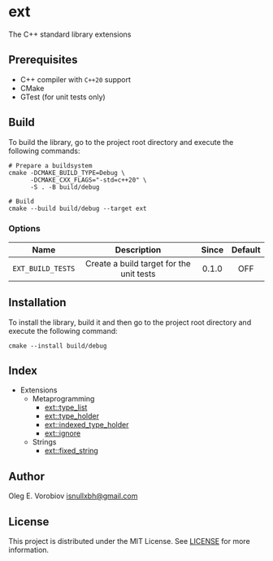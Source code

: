 # ext

The C++ standard library extensions

## Prerequisites

- C++ compiler with `C++20` support
- CMake
- GTest (for unit tests only)

## Build

To build the library, go to the project root directory and execute the following commands:

```shell
# Prepare a buildsystem
cmake -DCMAKE_BUILD_TYPE=Debug \
      -DCMAKE_CXX_FLAGS="-std=c++20" \
      -S . -B build/debug

# Build
cmake --build build/debug --target ext
```

### Options

|       Name        |               Description                | Since | Default |
|:-----------------:|:----------------------------------------:|:-----:|:-------:|
| `EXT_BUILD_TESTS` | Create a build target for the unit tests | 0.1.0 |   OFF   |

## Installation

To install the library, build it and then go to the project root directory and execute
the following command:

```shell
cmake --install build/debug
```

## Index

- Extensions
  - Metaprogramming
    - [ext::type_list](include/ext/type_list.hpp)
    - [ext::type_holder](include/ext/type_holder.hpp)
    - [ext::indexed_type_holder](include/ext/type_holder.hpp)
    - [ext::ignore](include/ext/ignore.hpp)
  - Strings
    - [ext::fixed_string](include/ext/fixed_string.hpp)

## Author

Oleg E. Vorobiov <isnullxbh@gmail.com>

## License

This project is distributed under the MIT License. See [LICENSE](LICENSE) for more information.
